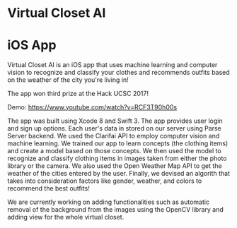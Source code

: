 # Virtual Closet AI
# iOS App

Virtual Closet AI is an iOS app that uses machine learning and computer vision to recognize and classify your clothes and recommends outfits based on the weather of the city you're living in!

The app won third prize at the Hack UCSC 2017!

Demo:
https://www.youtube.com/watch?v=RCF3T90h00s


The app was built using Xcode 8 and Swift 3. The app provides user login and sign up options. Each user's data in stored on our server using Parse Server backend. We used the Clarifai API to employ computer vision and machine learning. We trained our app to learn concepts (the clothing items) and create a model based on those concepts. We then used the model to recognize and classify clothing items in images taken from either the photo library or the camera. We also used the Open Weather Map API to get the weather of the cities entered by the user. Finally, we devised an algorith that takes into consideration factors like gender, weather, and colors to recommend the best outfits!


We are currently working on adding functionalities such as automatic removal of the background from the images using the OpenCV library and adding view for the whole virtual closet. 
